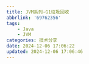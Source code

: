 ```yaml
---
title: JVM系列-G1垃圾回收
abbrlink: '69762356'
tags:
    - Java
    - JVM
categories: 技术分享
date: 2024-12-06 17:06:22
updated: 2024-12-06 17:06:46
---
```

